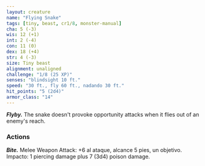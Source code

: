 ```yaml
---
layout: creature
name: "Flying Snake"
tags: [tiny, beast, cr1/8, monster-manual]
cha: 5 (-3)
wis: 12 (+1)
int: 2 (-4)
con: 11 (0)
dex: 18 (+4)
str: 4 (-3)
size: Tiny beast
alignment: unaligned
challenge: "1/8 (25 XP)"
senses: "blindsight 10 ft."
speed: "30 ft., fly 60 ft., nadando 30 ft."
hit_points: "5 (2d4)"
armor_class: "14"
---
```


***Flyby.*** The snake doesn't provoke opportunity attacks when it flies out of an enemy's reach.

### Actions

***Bite.*** Melee Weapon Attack: +6 al ataque, alcance 5 pies, un objetivo. Impacto: 1 piercing damage plus 7 (3d4) poison damage.